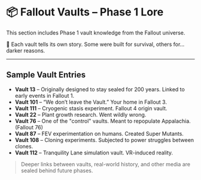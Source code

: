 # 📦 Fallout Vaults – Phase 1 Lore

This section includes Phase 1 vault knowledge from the Fallout universe.

🧿 Each vault tells its own story. Some were built for survival, others for... darker reasons.

---
## Sample Vault Entries

- **Vault 13** – Originally designed to stay sealed for 200 years. Linked to early events in Fallout 1.
- **Vault 101** – “We don’t leave the Vault.” Your home in Fallout 3.
- **Vault 111** – Cryogenic stasis experiment. Fallout 4 origin vault.
- **Vault 22** – Plant growth research. Went wildly wrong.
- **Vault 76** – One of the "control" vaults. Meant to repopulate Appalachia. (Fallout 76)
- **Vault 87** – FEV experimentation on humans. Created Super Mutants.
- **Vault 108** – Cloning experiments. Subjected to power struggles between clones.
- **Vault 112** – Tranquility Lane simulation vault. VR-induced reality.

> Deeper links between vaults, real-world history, and other media are sealed behind future phases.
